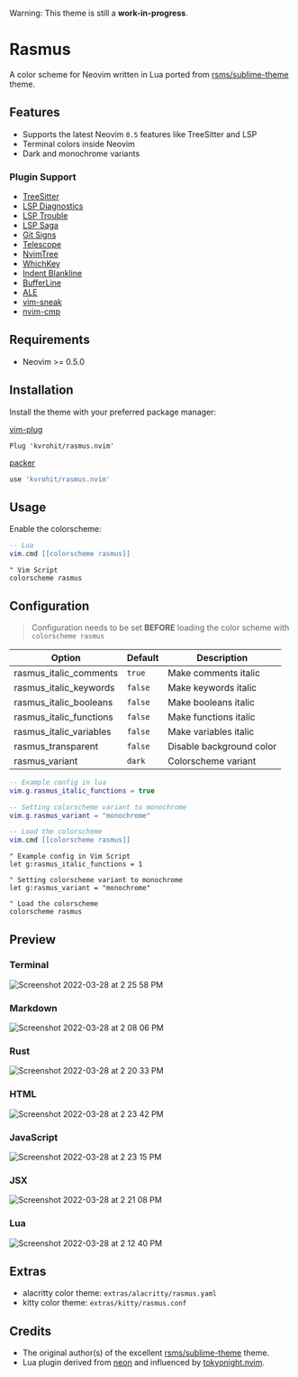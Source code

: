 Warning: This theme is still a **work-in-progress**.

# Rasmus

A color scheme for Neovim written in Lua ported from [rsms/sublime-theme](https://github.com/rsms/sublime-theme) theme.

## Features

- Supports the latest Neovim `0.5` features like TreeSitter and LSP
- Terminal colors inside Neovim
- Dark and monochrome variants

### Plugin Support

- [TreeSitter](https://github.com/nvim-treesitter/nvim-treesitter)
- [LSP Diagnostics](https://neovim.io/doc/user/lsp.html)
- [LSP Trouble](https://github.com/folke/lsp-trouble.nvim)
- [LSP Saga](https://github.com/glepnir/lspsaga.nvim)
- [Git Signs](https://github.com/lewis6991/gitsigns.nvim)
- [Telescope](https://github.com/nvim-telescope/telescope.nvim)
- [NvimTree](https://github.com/kyazdani42/nvim-tree.lua)
- [WhichKey](https://github.com/liuchengxu/vim-which-key)
- [Indent Blankline](https://github.com/lukas-reineke/indent-blankline.nvim)
- [BufferLine](https://github.com/akinsho/nvim-bufferline.lua)
- [ALE](https://github.com/dense-analysis/ale)
- [vim-sneak](https://github.com/justinmk/vim-sneak)
- [nvim-cmp](https://github.com/hrsh7th/nvim-cmp)

## Requirements

- Neovim >= 0.5.0

## Installation

Install the theme with your preferred package manager:

[vim-plug](https://github.com/junegunn/vim-plug)

```vim
Plug 'kvrohit/rasmus.nvim'
```

[packer](https://github.com/wbthomason/packer.nvim)

```lua
use 'kvrohit/rasmus.nvim'
```

## Usage

Enable the colorscheme:

```lua
-- Lua
vim.cmd [[colorscheme rasmus]]
```

```vim
" Vim Script
colorscheme rasmus
```

## Configuration

> Configuration needs to be set **BEFORE** loading the color scheme with `colorscheme rasmus`

| Option                  | Default | Description              |
| ----------------------- | ------- | ------------------------ |
| rasmus_italic_comments  | `true`  | Make comments italic     |
| rasmus_italic_keywords  | `false` | Make keywords italic     |
| rasmus_italic_booleans  | `false` | Make booleans italic     |
| rasmus_italic_functions | `false` | Make functions italic    |
| rasmus_italic_variables | `false` | Make variables italic    |
| rasmus_transparent      | `false` | Disable background color |
| rasmus_variant          | `dark`  | Colorscheme variant      |

```lua
-- Example config in lua
vim.g.rasmus_italic_functions = true

-- Setting colorscheme variant to monochrome
vim.g.rasmus_variant = "monochrome"

-- Load the colorscheme
vim.cmd [[colorscheme rasmus]]
```

```vim
" Example config in Vim Script
let g:rasmus_italic_functions = 1

" Setting colorscheme variant to monochrome
let g:rasmus_variant = "monochrome"

" Load the colorscheme
colorscheme rasmus
```

## Preview

### Terminal
![Screenshot 2022-03-28 at 2 25 58 PM](https://user-images.githubusercontent.com/1040966/160364806-458a5dad-5f2a-4a78-885b-a041d5ec5010.png)

### Markdown
![Screenshot 2022-03-28 at 2 08 06 PM](https://user-images.githubusercontent.com/1040966/160364881-94c94648-8761-4310-aa7f-a6d6b4c09f09.png)

### Rust
![Screenshot 2022-03-28 at 2 20 33 PM](https://user-images.githubusercontent.com/1040966/160364965-fd1342fb-392d-40e7-ab6c-224eae939f70.png)

### HTML
![Screenshot 2022-03-28 at 2 23 42 PM](https://user-images.githubusercontent.com/1040966/160365047-bbf15000-233a-497a-9755-9ca93e4aaaed.png)

### JavaScript
![Screenshot 2022-03-28 at 2 23 15 PM](https://user-images.githubusercontent.com/1040966/160365120-6fa24c8d-4c95-4fd9-83fc-095445b6f291.png)

### JSX
![Screenshot 2022-03-28 at 2 21 08 PM](https://user-images.githubusercontent.com/1040966/160365247-726c1804-df28-4fe3-bb1d-9f972a2890d8.png)

### Lua
![Screenshot 2022-03-28 at 2 12 40 PM](https://user-images.githubusercontent.com/1040966/160365410-5adabe98-660b-4a12-909e-88c5f5ff080c.png)


## Extras

- alacritty color theme: `extras/alacritty/rasmus.yaml`
- kitty color theme: `extras/kitty/rasmus.conf`

## Credits

- The original author(s) of the excellent [rsms/sublime-theme](https://github.com/rsms/sublime-theme) theme.
- Lua plugin derived from [neon](https://github.com/rafamadriz/neon) and influenced by [tokyonight.nvim](https://github.com/folke/tokyonight.nvim).
